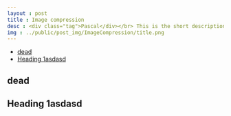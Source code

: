 ```yaml
---
layout : post
title : Image compression 
desc : <div class="tag">Pascal</div></br> This is the short description for a post
img : ../public/post_img/ImageCompression/title.png
---
```

<!-- MarkdownTOC depth=3 -->

- [dead](#dead)
- [Heading 1asdasd](#heading-1asdasd)

<!-- /MarkdownTOC -->

<a name="dead"></a>
## dead
<a name="heading-1asdasd"></a>
## Heading 1asdasd